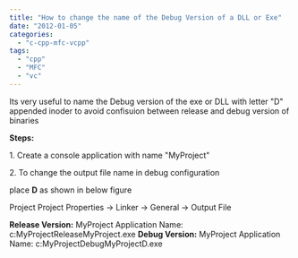 ```yaml
---
title: "How to change the name of the Debug Version of a DLL or Exe"
date: "2012-01-05"
categories: 
  - "c-cpp-mfc-vcpp"
tags: 
  - "cpp"
  - "MFC"
  - "vc"
---
```


Its very useful to name the Debug version of the exe or DLL with letter "D" appended inoder to avoid confisuion between release and debug version of binaries

**Steps:**

1\. Create a console application with name "MyProject"

2\. To change the output file name in debug configuration

place **D** as shown in below figure

Project Project Properties -> Linker -> General -> Output File

**Release Version:** MyProject Application Name: c:MyProjectReleaseMyProject.exe **Debug Version:** MyProject Application Name: c:MyProjectDebugMyProjectD.exe
